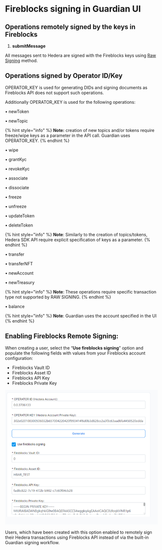 # Fireblocks signing in Guardian UI

## Operations remotely signed by the keys in Fireblocks

1. **submitMessage**

All messages sent to Hedera are signed with the Fireblocks keys using [Raw Signing](https://developers.fireblocks.com/docs/raw-message-signing-overview) method.

## &#x20;Operations signed by Operator ID/Key

OPERATOR\_KEY is used for generating DIDs and signing documents as Fireblocks API does not support such operations.&#x20;

Additionally OPERATOR\_KEY is used for the following operations:

•  newToken

•  newTopic

{% hint style="info" %}
**Note:** creation of new topics and/or tokens require freeze/wipe keys as a parameter in the API call. Guardian uses OPERATOR\_KEY.
{% endhint %}

•  wipe

•  grantKyc

•  revokeKyc

•  associate

•  dissociate

•  freeze

•  unfreeze

•  updateToken

•  deleteToken

{% hint style="info" %}
**Note**: Similarly to the creation of topics/tokens, Hedera SDK API require explicit specification of keys as a parameter.
{% endhint %}

•  transfer

•  transferNFT

•  newAccount

•  newTreasury

{% hint style="info" %}
**Note**: These operations require specific transaction type not supported by RAW SIGNING.
{% endhint %}

•  balance

{% hint style="info" %}
**Note**: Guardian uses the account specified in the UI
{% endhint %}

## Enabling Fireblocks Remote Signing:

When creating a user, select the “**Use fireblocks signing**” option and populate the following fields with values from your Fireblocks account configuration:

* Fireblocks Vault ID
* Fireblocks Asset ID
* Fireblocks API Key
* Fireblocks Private Key

![](<../../../.gitbook/assets/0 (1) (1).png>)

Users, which have been created with this option enabled to remotely sign their Hedera transactions using Fireblocks API instead of via the built-in Guardian signing workflow.
